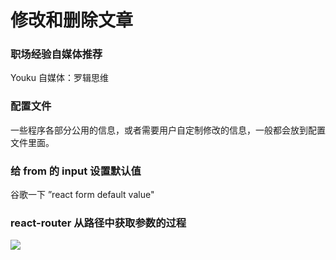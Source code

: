 # 修改和删除文章


### 职场经验自媒体推荐

Youku 自媒体：罗辑思维



### 配置文件

一些程序各部分公用的信息，或者需要用户自定制修改的信息，一般都会放到配置文件里面。


### 给 from 的 input 设置默认值

谷歌一下 ”react form default value"


### react-router 从路径中获取参数的过程


![](https://github.com/happypeter/digicity-express-api/blob/master/doc/img/005-route.png?raw=true)
